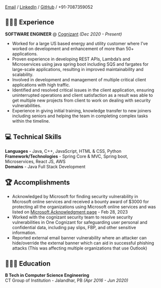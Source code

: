 [Email](mailto:singh.swaraj1999@gmail.com) / [LinkedIn](https://www.linkedin.com/in/singhswaraj/) / [GitHub](https://github.com/rogerthat07/) / +91-7087359052

## 👩🏼‍💻 Experience

**SOFTWARE ENGINEER** @ [Cognizant](https://cognizant.com) _(Dec 2020 - Present)_<br>
  - Worked for a large US based energy and utility customer where I’ve worked on development and enhancement of more than 50+ applications.
  - Proven experience in developing REST APIs, Lambda’s and Microservices using java spring boot including SQS and fargates for large-scale applications, resulting in improved maintainability and scalability.
  - Involved in development and management of multiple critical client applications with high traffic.
  - Identified and resolved critical issues in the client application, ensuring uninterrupted operations and client satisfaction as a result was able to get multiple new projects from client to work on dealing with security vulnerabilities.
  - Experience in giving initial training, knowledge transfer to new joiners including seniors and helping the team in completing complex tasks within the timeline.

## 💻 Technical Skills
  **Languages** - Java, C++, JavaScript, HTML & CSS, Python<br>
  **Framework/Technologies** - Spring Core & MVC, Spring boot, Microservices, React JS, AWS<br>
  **Domains** - Java Full Stack Development<br>

## 🏆 Accomplishments
  - Acknowledged by Microsoft for finding security vulnerability in Microsoft online services and received a bounty award of $3000 for protecting all the organizations using Microsoft online services and was listed on [Microsoft Acknowledgment page](https://msrc.microsoft.com/update-guide/acknowledgement/online) - Feb 28, 2023
  - Worked with the cognizant security team to resolve security vulnerabilities in One Cognizant for safeguarding user personal and confidential data, including pay slips, FBP, and other sensitive information.
  - Reported external email banner vulnerability where an attacker can hide/override the external banner which can aid in
  successful phishing attacks (This was affecting multiple organizations that use Outlook)

## 👩🏼‍🎓 Education
**B Tech in Computer Science Engineering**<br>
CT Group of Institution - Jalandhar, PB _(Apr 2016 - Jun 2020)_
